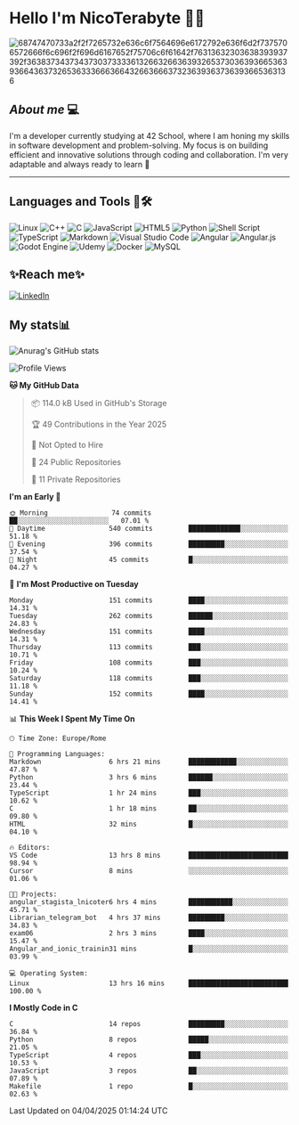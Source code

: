 # Hello I'm NicoTerabyte 🐧🔨

![68747470733a2f2f7265732e636c6f7564696e6172792e636f6d2f7375706572666f6c696f2f696d6167652f75706c6f61642f76313632303638393937392f363837343734373037333361326632663639326537303639366536393664363732653633366636643266366637323639363736393665363136](https://user-images.githubusercontent.com/58959408/232639433-cb0aea21-66f0-4508-a771-85e2089c5a87.gif)



## _About me_ 💻

I'm a developer currently studying at 42 School, where I am honing my skills in software development and problem-solving. My focus is on building efficient and innovative solutions through coding and collaboration. I'm very adaptable and always ready to learn 🚀

---

## **Languages and Tools 🧰🛠️**
![Linux](https://img.shields.io/badge/Linux-FCC624?style=for-the-badge&logo=linux&logoColor=black)
![C++](https://img.shields.io/badge/c++-%2300599C.svg?style=for-the-badge&logo=c%2B%2B&logoColor=white)
![C](https://img.shields.io/badge/c-%2300599C.svg?style=for-the-badge&logo=c&logoColor=white)
![JavaScript](https://img.shields.io/badge/javascript-%23323330.svg?style=for-the-badge&logo=javascript&logoColor=%23F7DF1E)
![HTML5](https://img.shields.io/badge/html5-%23E34F26.svg?style=for-the-badge&logo=html5&logoColor=white)
![Python](https://img.shields.io/badge/python-3670A0?style=for-the-badge&logo=python&logoColor=ffdd54)
![Shell Script](https://img.shields.io/badge/shell_script-%23121011.svg?style=for-the-badge&logo=gnu-bash&logoColor=white)
![TypeScript](https://img.shields.io/badge/typescript-%23007ACC.svg?style=for-the-badge&logo=typescript&logoColor=white)
![Markdown](https://img.shields.io/badge/markdown-%23000000.svg?style=for-the-badge&logo=markdown&logoColor=white)
![Visual Studio Code](https://img.shields.io/badge/Visual%20Studio%20Code-0078d7.svg?style=for-the-badge&logo=visual-studio-code&logoColor=white)
![Angular](https://img.shields.io/badge/angular-%23DD0031.svg?style=for-the-badge&logo=angular&logoColor=white)
![Angular.js](https://img.shields.io/badge/angular.js-%23E23237.svg?style=for-the-badge&logo=angularjs&logoColor=white)
![Godot Engine](https://img.shields.io/badge/GODOT-%23FFFFFF.svg?style=for-the-badge&logo=godot-engine)
![Udemy](https://img.shields.io/badge/Udemy-A435F0?style=for-the-badge&logo=Udemy&logoColor=white)
![Docker](https://img.shields.io/badge/docker-%230db7ed.svg?style=for-the-badge&logo=docker&logoColor=white)
![MySQL](https://img.shields.io/badge/mysql-4479A1.svg?style=for-the-badge&logo=mysql&logoColor=white)


## ✨Reach me✨
[![LinkedIn](https://img.shields.io/badge/linkedin-%230077B5.svg?style=for-the-badge&logo=linkedin&logoColor=white)](https://www.linkedin.com/in/lorenzo-nicotera/)


## My stats📊
![Anurag's GitHub stats](https://github-readme-stats.vercel.app/api?username=nicoterabyte&theme=radical&show_icons=true)

<!--START_SECTION:waka-->
![Profile Views](http://img.shields.io/badge/Profile%20Views-0-blue)

**🐱 My GitHub Data** 

> 📦 114.0 kB Used in GitHub's Storage 
 > 
> 🏆 49 Contributions in the Year 2025
 > 
> 🚫 Not Opted to Hire
 > 
> 📜 24 Public Repositories 
 > 
> 🔑 11 Private Repositories 
 > 
**I'm an Early 🐤** 

```text
🌞 Morning                74 commits          ██░░░░░░░░░░░░░░░░░░░░░░░   07.01 % 
🌆 Daytime                540 commits         █████████████░░░░░░░░░░░░   51.18 % 
🌃 Evening                396 commits         █████████░░░░░░░░░░░░░░░░   37.54 % 
🌙 Night                  45 commits          █░░░░░░░░░░░░░░░░░░░░░░░░   04.27 % 
```
📅 **I'm Most Productive on Tuesday** 

```text
Monday                   151 commits         ████░░░░░░░░░░░░░░░░░░░░░   14.31 % 
Tuesday                  262 commits         ██████░░░░░░░░░░░░░░░░░░░   24.83 % 
Wednesday                151 commits         ████░░░░░░░░░░░░░░░░░░░░░   14.31 % 
Thursday                 113 commits         ███░░░░░░░░░░░░░░░░░░░░░░   10.71 % 
Friday                   108 commits         ███░░░░░░░░░░░░░░░░░░░░░░   10.24 % 
Saturday                 118 commits         ███░░░░░░░░░░░░░░░░░░░░░░   11.18 % 
Sunday                   152 commits         ████░░░░░░░░░░░░░░░░░░░░░   14.41 % 
```


📊 **This Week I Spent My Time On** 

```text
🕑︎ Time Zone: Europe/Rome

💬 Programming Languages: 
Markdown                 6 hrs 21 mins       ████████████░░░░░░░░░░░░░   47.87 % 
Python                   3 hrs 6 mins        ██████░░░░░░░░░░░░░░░░░░░   23.44 % 
TypeScript               1 hr 24 mins        ███░░░░░░░░░░░░░░░░░░░░░░   10.62 % 
C                        1 hr 18 mins        ██░░░░░░░░░░░░░░░░░░░░░░░   09.80 % 
HTML                     32 mins             █░░░░░░░░░░░░░░░░░░░░░░░░   04.10 % 

🔥 Editors: 
VS Code                  13 hrs 8 mins       █████████████████████████   98.94 % 
Cursor                   8 mins              ░░░░░░░░░░░░░░░░░░░░░░░░░   01.06 % 

🐱‍💻 Projects: 
angular_stagista_lnicoter6 hrs 4 mins        ███████████░░░░░░░░░░░░░░   45.71 % 
Librarian_telegram_bot   4 hrs 37 mins       █████████░░░░░░░░░░░░░░░░   34.83 % 
exam06                   2 hrs 3 mins        ████░░░░░░░░░░░░░░░░░░░░░   15.47 % 
Angular_and_ionic_trainin31 mins             █░░░░░░░░░░░░░░░░░░░░░░░░   03.99 % 

💻 Operating System: 
Linux                    13 hrs 16 mins      █████████████████████████   100.00 % 
```

**I Mostly Code in C** 

```text
C                        14 repos            █████████░░░░░░░░░░░░░░░░   36.84 % 
Python                   8 repos             █████░░░░░░░░░░░░░░░░░░░░   21.05 % 
TypeScript               4 repos             ███░░░░░░░░░░░░░░░░░░░░░░   10.53 % 
JavaScript               3 repos             ██░░░░░░░░░░░░░░░░░░░░░░░   07.89 % 
Makefile                 1 repo              █░░░░░░░░░░░░░░░░░░░░░░░░   02.63 % 
```




 Last Updated on 04/04/2025 01:14:24 UTC
<!--END_SECTION:waka-->
